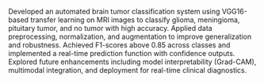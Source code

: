 Developed an automated brain tumor classification system using VGG16-based transfer learning on MRI images to classify glioma, meningioma, pituitary tumor, and no tumor with high accuracy.
Applied data preprocessing, normalization, and augmentation to improve generalization and robustness.
Achieved F1-scores above 0.85 across classes and implemented a real-time prediction function with confidence outputs.
Explored future enhancements including model interpretability (Grad-CAM), multimodal integration, and deployment for real-time clinical diagnostics.
